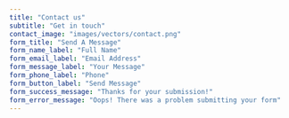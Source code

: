 ```yaml
---
title: "Contact us"
subtitle: "Get in touch"
contact_image: "images/vectors/contact.png"
form_title: "Send A Message"
form_name_label: "Full Name"
form_email_label: "Email Address"
form_message_label: "Your Message"
form_phone_label: "Phone"
form_button_label: "Send Message"
form_success_message: "Thanks for your submission!"
form_error_message: "Oops! There was a problem submitting your form"
---
```

